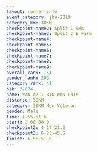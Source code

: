 ```yaml
---
layout: runner-info 
event_category: jbu-2019 
category_km: 30KM 
checkpoint-name2: Split 1 SMK 
checkpoint-name3: Split 2 E Farm 
checkpoint-name4: 
checkpoint-name5: 
checkpoint-name6: 
checkpoint-name7: 
checkpoint-name8: 
checkpoint-name9: 
overall_rank: 151
gender_rank: 203
category_rank: 41
bib: 32024
name: WAN AZLI BIN WAN CHIK
distance: 30KM
category: 30KM Men Veteran
gender: Male
time: 4-55-51.6
start: 2-00-00.0
checkpoint2: 4-17-21.6
checkpoint3: 6-23-45.5
finish: 6-55-51.6
---
```

